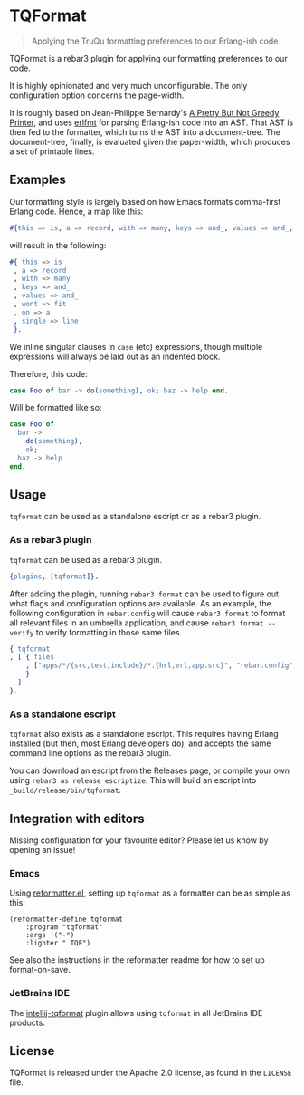# TQFormat

> Applying the TruQu formatting preferences to our Erlang-ish code

TQFormat is a rebar3 plugin for applying our formatting preferences to our code.

It is highly opinionated and very much unconfigurable. The only configuration
option concerns the page-width.

It is roughly based on Jean-Philippe Bernardy's [A Pretty But Not Greedy
Printer](https://dl.acm.org/doi/pdf/10.1145/3110250), and uses
[erlfmt](https://github.com/WhatsApp/erlfmt/) for parsing Erlang-ish code into
an AST. That AST is then fed to the formatter, which turns the AST into a
document-tree. The document-tree, finally, is evaluated given the paper-width,
which produces a set of printable lines.

## Examples

Our formatting style is largely based on how Emacs formats comma-first Erlang
code. Hence, a map like this:

```erlang
#{this => is, a => record, with => many, keys => and_, values => and_, wont => fit, on => a, single => line}.
```

will result in the following:

```erlang formatted
#{ this => is
 , a => record
 , with => many
 , keys => and_
 , values => and_
 , wont => fit
 , on => a
 , single => line
 }.
```

We inline singular clauses in `case` (etc) expressions, though multiple
expressions will always be laid out as an indented block.

Therefore, this code:

```erlang
case Foo of bar -> do(something), ok; baz -> help end.
```

Will be formatted like so:

```erlang formatted
case Foo of
  bar ->
    do(something),
    ok;
  baz -> help
end.
```

## Usage

`tqformat` can be used as a standalone escript or as a rebar3 plugin.

### As a rebar3 plugin

`tqformat` can be used as a rebar3 plugin.

```erlang
{plugins, [tqformat]}.
```

After adding the plugin, running `rebar3 format` can be used to figure out what
flags and configuration options are available. As an example, the following
configuration in `rebar.config` will cause `rebar3 format` to format all
relevant files in an umbrella application, and cause `rebar3 format --verify` to
verify formatting in those same files.

```erlang
{ tqformat
, [ { files
    , ["apps/*/{src,test,include}/*.{hrl,erl,app.src}", "rebar.config", "config/*.config"]
    }
  ]
}.
```

### As a standalone escript

`tqformat` also exists as a standalone escript. This requires having Erlang
installed (but then, most Erlang developers do), and accepts the same command
line options as the rebar3 plugin.

You can download an escript from the Releases page, or compile your own using
`rebar3 as release escriptize`. This will build an escript into
`_build/release/bin/tqformat`.

## Integration with editors

Missing configuration for your favourite editor? Please let us know by opening
an issue!

### Emacs

Using [reformatter.el](https://github.com/purcell/reformatter.el), setting up
`tqformat` as a formatter can be as simple as this:

```elisp
(reformatter-define tqformat
    :program "tqformat"
    :args '("-")
    :lighter " TQF")
```

See also the instructions in the reformatter readme for how to set up
format-on-save.

### JetBrains IDE

The [intellij-tqformat](https://github.com/truqu/intellij-tqformat) plugin
allows using `tqformat` in all JetBrains IDE products.

## License

TQFormat is released under the Apache 2.0 license, as found in the `LICENSE`
file.
